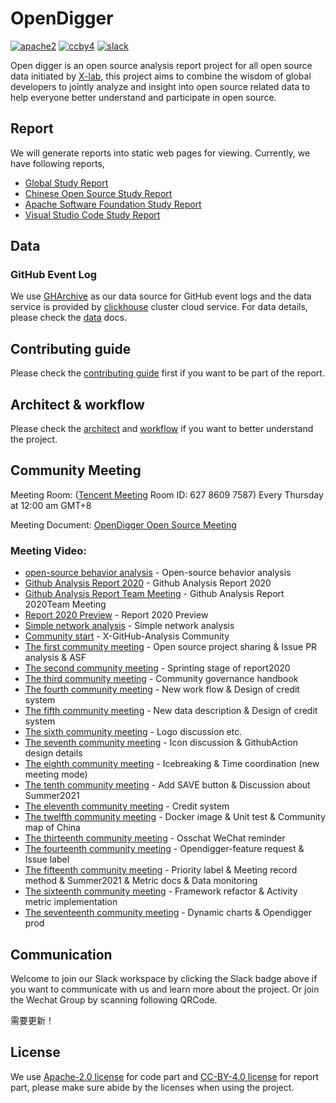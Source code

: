 # OpenDigger

[![apache2](https://img.shields.io/badge/license-Apache%202-blue)](LICENSE) [![ccby4](https://img.shields.io/badge/license-CC%20BY%204.0-blue)](LICENSE-CC-BY) [![slack](https://img.shields.io/badge/slack-join%20chat-green)](https://join.slack.com/t/x-github-analysis/shared_invite/zt-sf7iypjm-ze6xm0vlLLwq9mwd6BWqzw)

Open digger is an open source analysis report project for all open source data initiated by [X-lab](https://x-lab.info), this project aims to combine the wisdom of global developers to jointly analyze and insight into open source related data to help everyone better understand and participate in open source.

## Report

We will generate reports into static web pages for viewing. Currently, we have following reports,

- [Global Study Report](http://opendigger-oss.x-lab.info/global-study.html)
- [Chinese Open Source Study Report](http://opendigger-oss.x-lab.info/case-study-Chinese.html)
- [Apache Software Foundation Study Report](http://opendigger-oss.x-lab.info/case-study-ASF.html)
- [Visual Studio Code Study Report](http://opendigger-oss.x-lab.info/case-study-vscode.html)

## Data

### GitHub Event Log

We use [GHArchive](https://www.gharchive.org/) as our data source for GitHub event logs and the data service is provided by [clickhouse](https://clickhouse.tech/) cluster cloud service. For data details, please check the [data](https://github.com/X-lab2017/open-digger/blob/master/docs/DATA.md) docs.

## Contributing guide

Please check the [contributing guide](http://www.x-lab.info/open-digger/#/CONTRIBUTING) first if you want to be part of the report.

## Architect & workflow

Please check the [architect](https://www.x-lab.info/open-digger/#/architecture) and [workflow](https://www.x-lab.info/open-digger/#/workflow) if you want to better understand the project.

## Community Meeting

Meeting Room:  ([Tencent Meeting](https://meeting.tencent.com/) Room ID: 627 8609 7587) Every Thursday at 12:00 am GMT+8

Meeting Document: [OpenDigger Open Source Meeting](https://shimo.im/docs/THkd6GQYtTj6PT3t)
### Meeting Video:


-  [open-source behavior analysis](https://www.bilibili.com/video/BV1NT4y1J7a8) - Open-source behavior analysis
-  [Github Analysis Report 2020](https://www.bilibili.com/video/BV1yt4y1i7Tm) - Github Analysis Report 2020
-  [Github Analysis Report Team Meeting](https://www.bilibili.com/video/BV1yK41137G6) - Github Analysis Report 2020Team Meeting
-  [Report 2020 Preview](https://www.bilibili.com/video/BV16K411A7GR) - Report 2020 Preview
-  [Simple network analysis](https://www.bilibili.com/video/BV1GT4y1F79P) - Simple network analysis
-  [Community start](https://www.bilibili.com/video/BV1XA411L7Rm) - X-GitHub-Analysis Community 
-  [The first community meeting](https://www.bilibili.com/video/BV1rv411t7S4)  - Open source project sharing & Issue PR analysis & ASF
-  [The second community meeting](https://www.bilibili.com/video/BV15y4y1Y7V4)  - Sprinting stage of report2020
-  [The third community meeting](https://www.bilibili.com/video/BV1bp4y18733)  - Community governance handbook
-  [The fourth community meeting](https://www.bilibili.com/video/BV1wA411L7it)  - New work flow & Design of credit system
-  [The fifth community meeting](https://www.bilibili.com/video/BV1vK4y1m7Ay) - New data description & Design of credit system
-  [The sixth community meeting](https://www.bilibili.com/video/BV1iU4y1b7Rf)  - Logo discussion etc.
-  [The seventh community meeting](https://www.bilibili.com/video/BV13p4y147rz)  - Icon discussion & GithubAction  design details
-  [The eighth community meeting](https://www.bilibili.com/video/BV19b4y1Z7y1)  - Icebreaking & Time coordination (new meeting mode)
-  [The tenth community meeting](https://www.bilibili.com/video/BV1SV411j7Tu) - Add SAVE button & Discussion about Summer2021
-  [The eleventh community meeting](https://www.bilibili.com/video/BV1Ty4y1374k) - Credit system
-  [The twelfth community meeting](https://www.bilibili.com/video/BV1oB4y1u77z)  - Docker image & Unit test & Community map of China
-  [The thirteenth community meeting](https://www.bilibili.com/video/BV1kU4y157jM)  - Osschat WeChat reminder
-  [The fourteenth community meeting](https://www.bilibili.com/video/BV1Nq4y1L7GV) - Opendigger-feature request & Issue label
-  [The fifteenth community meeting](https://www.bilibili.com/video/BV1dK4y1u71Z) - Priority label & Meeting record method & Summer2021 & Metric docs & Data monitoring
- [The sixteenth community meeting](https://www.bilibili.com/video/BV1JX4y1w7Jc/) - Framework refactor & Activity metric implementation
- [The seventeenth community meeting](https://www.bilibili.com/video/BV1p64y1z7MV/) - Dynamic charts & Opendigger prod
## Communication

Welcome to join our Slack workspace by clicking the Slack badge above if you want to communicate with us and learn more about the project. Or join the Wechat Group by scanning following QRCode.

需要更新！

## License

We use [Apache-2.0 license](LICENSE) for code part and [CC-BY-4.0 license](LICENSE-CC-BY) for report part, please make sure abide by the licenses when using the project.
